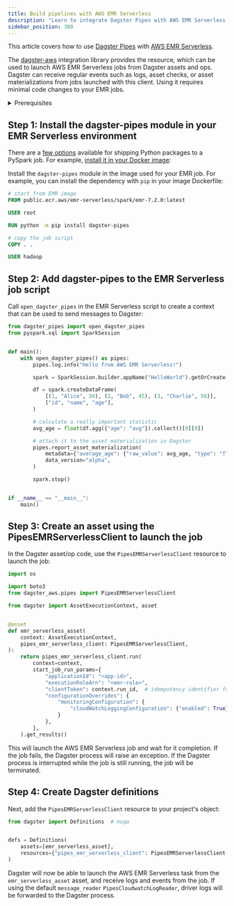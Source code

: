 ```yaml
---
title: Build pipelines with AWS EMR Serverless
description: "Learn to integrate Dagster Pipes with AWS EMR Serverless to launch external code from Dagster assets."
sidebar_position: 300
---
```


This article covers how to use [Dagster Pipes](/guides/build/external-pipelines/) with [AWS EMR Serverless](https://aws.amazon.com/emr-serverless/).

The [dagster-aws](/api/python-api/libraries/dagster-aws) integration library provides the <PyObject section="libraries" object="dagster_aws.pipes.PipesEMRServerlessClient" module="dagster_aws" /> resource, which can be used to launch AWS EMR Serverless jobs from Dagster assets and ops. Dagster can receive regular events such as logs, asset checks, or asset materializations from jobs launched with this client. Using it requires minimal code changes to your EMR jobs.


<details>
  <summary>Prerequisites</summary>

    - **In the Dagster environment**, you'll need to:

    - Install the following packages:

        ```shell
        pip install dagster dagster-webserver dagster-aws
        ```

        Refer to the [Dagster installation guide](/getting-started/installation) for more info.

    - **Configure AWS authentication credentials.** If you don't have this set up already, refer to the [boto3 quickstart](https://boto3.amazonaws.com/v1/documentation/api/latest/guide/quickstart.html).

    - **In AWS**, you'll need:

    - An existing AWS account
    - An AWS EMR Serverless job. AWS CloudWatch logging has to be enabled in order to receive logs from the job:

    ```json
    {
        "monitoringConfiguration": {
        "cloudWatchLoggingConfiguration": { "enabled": true }
        }
    }
    ```

</details>

## Step 1: Install the dagster-pipes module in your EMR Serverless environment

There are a [few options](https://docs.aws.amazon.com/emr/latest/EMR-Serverless-UserGuide/using-python-libraries.html) available for shipping Python packages to a PySpark job. For example, [install it in your Docker image](https://docs.aws.amazon.com/emr/latest/EMR-Serverless-UserGuide/application-custom-image.html):

Install the `dagster-pipes` module in the image used for your EMR job. For example, you can install the dependency with `pip` in your image Dockerfile:

```Dockerfile
# start from EMR image
FROM public.ecr.aws/emr-serverless/spark/emr-7.2.0:latest

USER root

RUN python -m pip install dagster-pipes

# copy the job script
COPY . .

USER hadoop
```

## Step 2: Add dagster-pipes to the EMR Serverless job script

Call `open_dagster_pipes` in the EMR Serverless script to create a context that can be used to send messages to Dagster:

```python file=/guides/dagster/dagster_pipes/emr-serverless/script.py
from dagster_pipes import open_dagster_pipes
from pyspark.sql import SparkSession


def main():
    with open_dagster_pipes() as pipes:
        pipes.log.info("Hello from AWS EMR Serverless!")

        spark = SparkSession.builder.appName("HelloWorld").getOrCreate()

        df = spark.createDataFrame(
            [(1, "Alice", 34), (2, "Bob", 45), (3, "Charlie", 56)],
            ["id", "name", "age"],
        )

        # calculate a really important statistic
        avg_age = float(df.agg({"age": "avg"}).collect()[0][0])

        # attach it to the asset materialization in Dagster
        pipes.report_asset_materialization(
            metadata={"average_age": {"raw_value": avg_age, "type": "float"}},
            data_version="alpha",
        )

        spark.stop()


if __name__ == "__main__":
    main()
```

## Step 3: Create an asset using the PipesEMRServerlessClient to launch the job

In the Dagster asset/op code, use the `PipesEMRServerlessClient` resource to launch the job:

```python file=/guides/dagster/dagster_pipes/emr-serverless/dagster_code.py startafter=start_asset_marker endbefore=end_asset_marker
import os

import boto3
from dagster_aws.pipes import PipesEMRServerlessClient

from dagster import AssetExecutionContext, asset


@asset
def emr_serverless_asset(
    context: AssetExecutionContext,
    pipes_emr_serverless_client: PipesEMRServerlessClient,
):
    return pipes_emr_serverless_client.run(
        context=context,
        start_job_run_params={
            "applicationId": "<app-id>",
            "executionRoleArn": "<emr-role>",
            "clientToken": context.run_id,  # idempotency identifier for the job run
            "configurationOverrides": {
                "monitoringConfiguration": {
                    "cloudWatchLoggingConfiguration": {"enabled": True}
                }
            },
        },
    ).get_results()
```

This will launch the AWS EMR Serverless job and wait for it completion. If the job fails, the Dagster process will raise an exception. If the Dagster process is interrupted while the job is still running, the job will be terminated.

## Step 4: Create Dagster definitions

Next, add the `PipesEMRServerlessClient` resource to your project's <PyObject section="definitions" object="dagster.Definitions" /> object:

```python file=/guides/dagster/dagster_pipes/emr-serverless/dagster_code.py startafter=start_definitions_marker endbefore=end_definitions_marker
from dagster import Definitions  # noqa


defs = Definitions(
    assets=[emr_serverless_asset],
    resources={"pipes_emr_serverless_client": PipesEMRServerlessClient()},
)
```

Dagster will now be able to launch the AWS EMR Serverless task from the `emr_serverless_asset` asset, and receive logs and events from the job. If using the default `message_reader` `PipesCloudwatchLogReader`, driver logs will be forwarded to the Dagster process.
